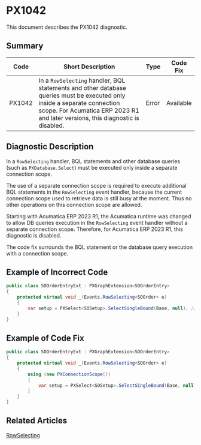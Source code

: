 # PX1042
This document describes the PX1042 diagnostic.

## Summary

| Code   | Short Description                                                                                                                | Type  | Code Fix  | 
| ------ | -------------------------------------------------------------------------------------------------------------------------------- | ----- | --------- | 
| PX1042 | In a `RowSelecting` handler, BQL statements and other database queries must be executed only inside a separate connection scope. For Acumatica ERP 2023 R1 and later versions, this diagnostic is disabled. | Error | Available |

## Diagnostic Description
In a `RowSelecting` handler, BQL statements and other database queries (such as `PXDatabase.Select`) must be executed only inside a separate connection scope. 

The use of a separate connection scope is required to execute additional BQL statements in
the `RowSelecting` event handler, because the current connection scope used to retrieve data is
still busy at the moment. Thus no other operations on this connection scope are allowed.

Starting with Acumatica ERP 2023 R1, the Acumatica runtime was changed to allow DB queries execution in the `RowSelecting` event handler without a separate connection scope. Therefore, for Acumatica ERP 2023 R1, this diagnostic is disabled.

The code fix surrounds the BQL statement or the database query execution with a connection scope.

## Example of Incorrect Code

```C#
public class SOOrderEntryExt : PXGraphExtension<SOOrderEntry>
{
    protected virtual void _(Events.RowSelecting<SOOrder> e)
    {
	    var setup = PXSelect<SOSetup>.SelectSingleBound(Base, null); // The PX1042 error is displayed for this line.
    }
}
```

## Example of Code Fix

```C#
public class SOOrderEntryExt : PXGraphExtension<SOOrderEntry>
{
    protected virtual void _(Events.RowSelecting<SOOrder> e)
    {
        using (new PXConnectionScope())
        {
	        var setup = PXSelect<SOSetup>.SelectSingleBound(Base, null);
        }
    }
}
```

## Related Articles

[RowSelecting](https://help.acumatica.com/Help?ScreenId=ShowWiki&pageid=3914d39a-0394-c506-92b5-3bbe3b044cbb)